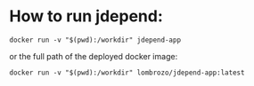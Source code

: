 # How to run jdepend:

```shell
docker run -v "$(pwd):/workdir" jdepend-app 
```

or the full path of the deployed docker image:

```shell
docker run -v "$(pwd):/workdir" lombrozo/jdepend-app:latest
```